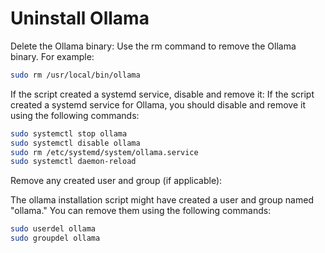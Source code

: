 # Uninstall Ollama

Delete the Ollama binary:
Use the rm command to remove the Ollama binary. For example:
```bash
sudo rm /usr/local/bin/ollama
```

If the script created a systemd service, disable and remove it:
If the script created a systemd service for Ollama, you should disable and
remove it using the following commands:
```bash
sudo systemctl stop ollama
sudo systemctl disable ollama
sudo rm /etc/systemd/system/ollama.service
sudo systemctl daemon-reload
```

Remove any created user and group (if applicable):

The ollama installation script might have created a user and group named "ollama."
You can remove them using the following commands:
```bash
sudo userdel ollama
sudo groupdel ollama
```
